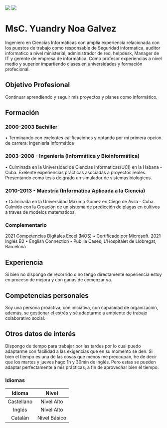 <img src="https://github.com/ynoag/ynoag.github.io/blob/main/portada.png?raw=true">
<img src="![](https://github.com/ynoag/ynoag.github.io/blob/main/WIKINOA.png?raw=true)">

# **MsC. Yuandry Noa Galvez**

Ingeniero en Ciencias Informáticas con amplia experiencia relacionada con los puestos de trabajo como responsable de Seguridad informatica, auditor informatico a nivel ministerial, administrador de red, helpdesk, Manager de IT y gerente de empresa de informática. Como profesor experiencias a nivel medio y superior impartiendo clases en universidades y formación profecional.

## Objetivo Profesional
Continuar aprendiendo y seguir mis proyectos y planes como informático.

## Formación
### 2000-2003 Bachiller
• Terminando con exelentes calificaciones y optando por mi primera opcion de carrera: Ingeniería Informática
### 2003-2008 - Ingeniería (Informática y Bioinformática) 
• Culminada en la Universidad de Ciencias Informaticas(UCI) en la Habana - Cuba. Exelente experiencias prácticas asociadas a proyectos reales. Presentando como tesis de grado un simulador de sistemas biologicos.
### 2010-2013 - Maestría (Informática Aplicada a la Ciencia) 
• Culminada en la Universidad Máximo Gómez en Ciego de Ávila - Cuba. Culmido con la Creación de un sistema de predicción de plagas en cultivos a traves de modelos matematicos.


### Complementario
2021 Competencias Digitales Excel (MOS)
• Certificado por Microsoft.
 2021 Inglés B2
• English Connection - Pubilla Cases, L’Hospitalet de Llobregat,
Barcelona

## Experiencia
Si bien no dispongo de recorrido o no tengo directamente experiencia
estoy en proceso de mejora y con ganas de comenzar ya.

## Competencias personales
Soy una persona proactiva, con iniciativa, con capacidad de
organización, además, se gestionar el estrés y sé adaptarme a ambiente
de trabajo colaborativo social.

## Otros datos de interés
Dispongo de tiempo para trabajar por las tardes por lo cual puedo
adaptarme con facilidad a las exigencias que en su momento se den.
Si bien el tiempo es una de las cosas que menos me preocupan, he de
decir que los martes y jueves hago 1h y 30min de inglés. Pero estas se
pueden adaptar perfectamente a mis prácticas, a fin de aprovechar
bien el tiempo.

### Idiomas
| Idioma | Nivel |
|:---:|   :---:|
|Castellano | Nivel Alto|
|Inglés| Nivel Alto|
|Catalán| Nivel Básico|

